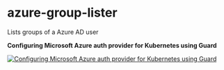 # azure-group-lister
Lists groups of a Azure AD user

**Configuring Microsoft Azure auth provider for Kubernetes using Guard**

[![Configuring Microsoft Azure auth provider for Kubernetes using Guard](https://img.youtube.com/vi/n2kKwAFYuiM/0.jpg)](https://www.youtube-nocookie.com/embed/n2kKwAFYuiM)
